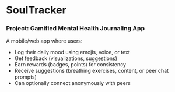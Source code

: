 <h1>SoulTracker</h1>

<h3>Project: Gamified Mental Health Journaling App</h3>

A mobile/web app where users:
- Log their daily mood using emojis, voice, or text
- Get feedback (visualizations, suggestions)
- Earn rewards (badges, points) for consistency
- Receive suggestions (breathing exercises, content, or peer chat prompts)
- Can optionally connect anonymously with peers

